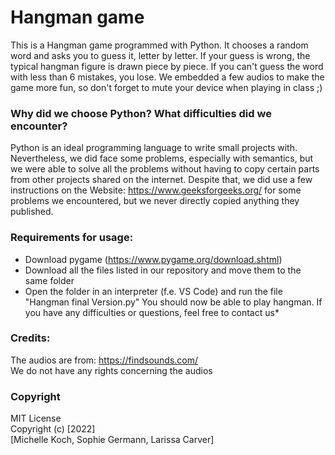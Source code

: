 # Hangman game
This is a Hangman game programmed with Python. It chooses a random word and asks you to guess it, letter by letter. If your guess is wrong, the typical hangman figure is drawn piece by piece. If you can't guess the word with less than 6 mistakes, you lose. We embedded a few audios to make the game more fun, so don't forget to mute your device when playing in class ;)

### Why did we choose Python? What difficulties did we encounter? 
Python is an ideal programming language to write small projects with. Nevertheless, we did face some problems, especially with semantics, but we were able to solve all the problems without having to copy certain parts from other projects shared on the internet. Despite that, we did use a few instructions on the Website: https://www.geeksforgeeks.org/ for some problems we encountered, but we never directly copied anything they published. 


### Requirements for usage: 
- Download pygame (https://www.pygame.org/download.shtml)
- Download all the files listed in our repository and move them to the same folder
- Open the folder in an interpreter (f.e. VS Code) and run the file "Hangman final Version.py"
You should now be able to play hangman. If you have any difficulties or questions, feel free to contact us*


### Credits:
The audios are from: https://findsounds.com/ <br />
We do not have any rights concerning the audios

 
### Copyright
MIT License
<br />
Copyright (c) [2022] <br />[Michelle Koch, Sophie Germann, Larissa Carver]
